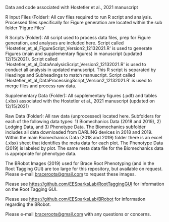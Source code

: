 Data and code associated with Hostetler et al., 2021 manuscript 

R Input Files (Folder): All csv files required to run R script and analysis. Processed files specifically for Figure generation are located within the sub folder 'Figure Files'

R Scripts (Folder): All script used to process data files, prep for Figure generation, and analyses are included here. Script called 'Hostetler_et_al_FigureScript_Version2_12132021.R' is used to generate Figures (main and supplementary figures) in manuscript (updated 12/15/2021). Script called 'Hostetler_et_al_DataAnalysisScript_Version2_12132021.R' is used to conduct all analysis in updated manuscript. This R script is separated by Headings and Subheadings to match manuscript. Script called 'Hostetler_et_al_DataProcessingScript_Version2_12132021.R' is used to merge files and process raw data. 

Supplementary Data (Folder): All supplementary figures (.pdf) and tables (.xlsx) associated with the Hostetler et al., 2021 manuscript (updated on 12/15/2021) 

Raw Data (Folder): All raw data (unprocessed) located here. Subfolders for each of the following data types: 1) Biomechanics Data (2018 and 2019), 2) Lodging Data, and 3) Phenotype Data. The Biomechanics subfolder includes all data downloaded from DARLING devices in 2018 and 2019. Within the main Biomechanics Data (2018 and 2019) folder there is an excel (.xlsx) sheet that identifies the meta data for each plot. The Phenotype Data (2019) is labeled by plot. The same meta data file for the Biomechanics data is appropriate for phenotype data. 

The BRobot Images (2019) used for Brace Root Phenotyping (and in the Root Tagging GUI) are too large for this repository, but available on request. Please e-mail braceroots@gmail.com to request these images. 

Please see https://github.com/EESparksLab/RootTaggingGUI for information on the Root Tagging GUI.

Please see https://github.com/EESparksLab/BRobot for information regarding the BRobot.

Please e-mail braceroots@gmail.com with any questions or concerns. 
